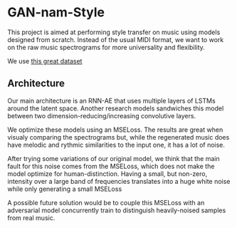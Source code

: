 # GAN-nam-Style

This project is aimed at performing style transfer on music using models designed from scratch. Instead of the usual MIDI format, we want to work on the raw music spectrograms for more universality and flexibility.

We use [this great dataset](https://github.com/mdeff/fma/)

## Architecture

Our main architecture is an RNN-AE that uses multiple layers of LSTMs around the latent space. Another research models sandwiches this model between two dimension-reducing/increasing convolutive layers.

We optimize these models using an MSELoss. The results are great when visualy comparing the spectrograms but, while the regenerated music does have melodic and rythmic similarities to the input one, it has a lot of noise.

After trying some variations of our original model, we think that the main fault for this noise comes from the MSELoss, which does not make the model optimize for human-distinction. Having a small, but non-zero, intensity over a large band of frequencies translates into a huge white noise while only generating a small MSELoss

A possible future solution would be to couple this MSELoss with an adversarial model concurrently train to distinguish heavily-noised samples from real music.

